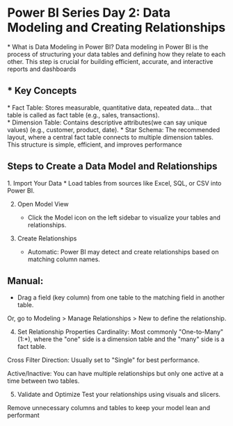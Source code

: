<h1>Power BI Series Day 2: Data Modeling and Creating Relationships</h1>

<p>
     * What is Data Modeling in Power BI?
          Data modeling in Power BI is the process of structuring your data tables and defining how they relate to each other. This step is crucial for building                efficient, accurate, and interactive reports and dashboards
</p>


<h2> * Key Concepts</h2>
<p>
     * Fact Table: Stores measurable, quantitative data, repeated data... that table is called as fact table  (e.g., sales, transactions).
    <br>
     * Dimension Table: Contains descriptive attributes(we can say unique values) (e.g., customer, product, date).
     * Star Schema: The recommended layout, where a central fact table connects to multiple dimension tables. This structure is simple, efficient, and improves performance
</p>

<h2>Steps to Create a Data Model and Relationships</h2>
1. Import Your Data
   * Load tables from sources like Excel, SQL, or CSV into Power BI.

2. Open Model View
   * Click the Model icon on the left sidebar to visualize your tables and relationships.

3. Create Relationships
   * Automatic: Power BI may detect and create relationships based on matching column names.

## Manual:
* Drag a field (key column) from one table to the matching field in another table.

Or, go to Modeling > Manage Relationships > New to define the relationship.

4. Set Relationship Properties
Cardinality: Most commonly "One-to-Many" (1:*), where the "one" side is a dimension table and the "many" side is a fact table.

Cross Filter Direction: Usually set to "Single" for best performance.

Active/Inactive: You can have multiple relationships but only one active at a time between two tables.

5. Validate and Optimize
Test your relationships using visuals and slicers.

Remove unnecessary columns and tables to keep your model lean and performant
